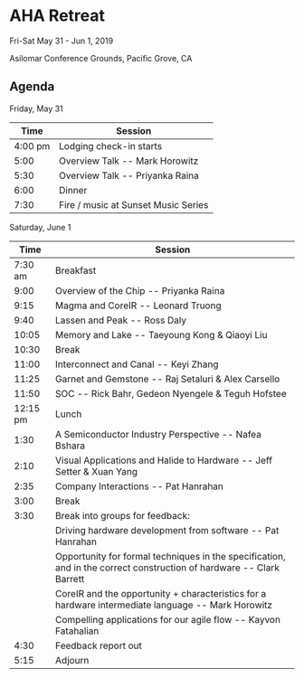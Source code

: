 # AHA Retreat
Fri-Sat May 31 - Jun 1, 2019

Asilomar Conference Grounds, Pacific Grove, CA 

## Agenda

Friday, May 31

| Time     | Session 
|----------|---------
| 4:00 pm  | Lodging check-in starts
| 5:00     | Overview Talk -- Mark Horowitz
| 5:30     | Overview Talk -- Priyanka Raina
| 6:00     | Dinner
| 7:30     | Fire / music at Sunset Music Series

Saturday, June 1

| Time     | Session 
|----------|---------
| 7:30 am  | Breakfast
| 9:00     | Overview of the Chip -- Priyanka Raina
| 9:15     | Magma and CoreIR -- Leonard Truong
| 9:40     | Lassen and Peak -- Ross Daly
| 10:05    | Memory and Lake -- Taeyoung Kong & Qiaoyi Liu
| 10:30    | Break
| 11:00    | Interconnect and Canal -- Keyi Zhang
| 11:25    | Garnet and Gemstone -- Raj Setaluri & Alex Carsello
| 11:50    | SOC -- Rick Bahr, Gedeon Nyengele & Teguh Hofstee
| 12:15 pm | Lunch
| 1:30     | A Semiconductor Industry Perspective -- Nafea Bshara
| 2:10     | Visual Applications and Halide to Hardware -- Jeff Setter & Xuan Yang
| 2:35     | Company Interactions -- Pat Hanrahan
| 3:00     | Break   
| 3:30     | Break into groups for feedback:
|          | Driving hardware development from software -- Pat Hanrahan
|          | Opportunity for formal techniques in the specification, and in the correct construction of hardware -- Clark Barrett
|          | CoreIR and the opportunity + characteristics for a hardware intermediate language -- Mark Horowitz
|          | Compelling applications for our agile flow -- Kayvon Fatahalian
| 4:30     | Feedback report out
| 5:15     | Adjourn
